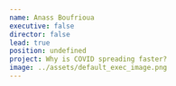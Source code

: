 ```yaml
---
name: Anass Boufrioua
executive: false
director: false
lead: true
position: undefined
project: Why is COVID spreading faster?
image: ../assets/default_exec_image.png
---
```

